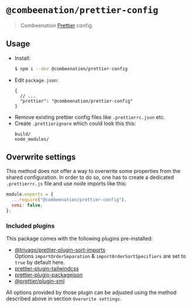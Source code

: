 # `@combeenation/prettier-config`

> Combeenation [Prettier](https://prettier.io) config.

## Usage

- Install:
  ```bash
  $ npm i --dev @combeenation/prettier-config
  ```
- Edit `package.json`:
  ```jsonc
  {
    // ...
    "prettier": "@combeenation/prettier-config"
  }
  ```
- Remove existing prettier config files like `.prettierrc.json` etc.
- Create `.prettierignore` which could look this this:
  ```text
  build/
  node_modules/
  ```

## Overwrite settings

This method does not offer a way to overwrite some properties from the shared configuration. In order to do so, one has to create a dedicated `.prettierrc.js` file and use node imports like this:

```js
module.exports = {
  ...require("@combeenation/prettier-config"),
  semi: false,
};
```

### Included plugins

This package comes with the following plugins pre-installed:

* [@trivago/prettier-plugin-sort-imports](https://www.npmjs.com/package/@trivago/prettier-plugin-sort-imports)  
  Options `importOrderSeparation` & `importOrderSortSpecifiers` are set to `true` by default here.
* [prettier-plugin-tailwindcss](https://www.npmjs.com/package/prettier-plugin-tailwindcss)
* [prettier-plugin-packagejson](https://www.npmjs.com/package/prettier-plugin-packagejson)
* [@prettier/plugin-xml](https://www.npmjs.com/package/@prettier/plugin-xml)

All options provided by those plugin can be adjusted using the method described above in section `Overwrite settings`.
